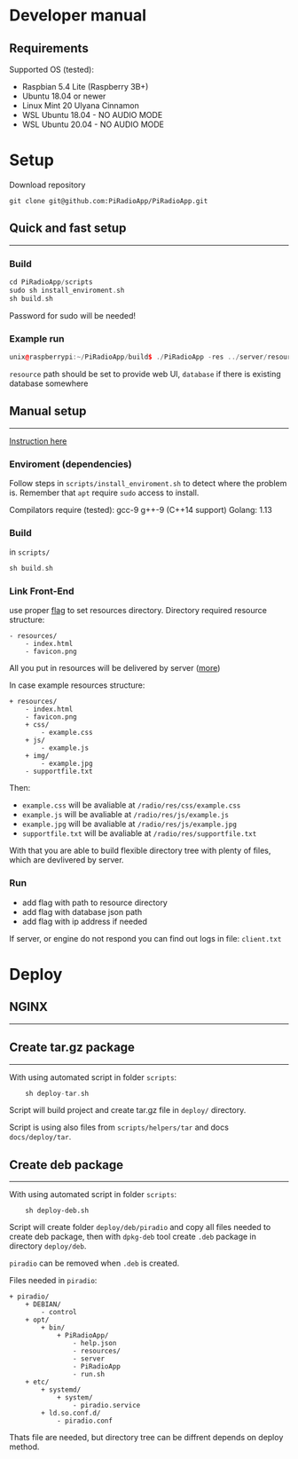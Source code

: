 # Developer manual

## Requirements
Supported OS (tested):
- Raspbian 5.4 Lite (Raspberry 3B+)
- Ubuntu 18.04 or newer
- Linux Mint 20 Ulyana Cinnamon
- WSL Ubuntu 18.04 - NO AUDIO MODE
- WSL Ubuntu 20.04 - NO AUDIO MODE
# Setup
Download repository
```
git clone git@github.com:PiRadioApp/PiRadioApp.git
```
## Quick and fast setup
---
### Build
```Cpp
cd PiRadioApp/scripts
sudo sh install_enviroment.sh
sh build.sh
```
Password for sudo will be needed!
### Example run
```Cpp
unix@raspberrypi:~/PiRadioApp/build$ ./PiRadioApp -res ../server/resources/ -db ../test-database.json -col -na
```
`resource` path should be set to provide web UI, `database` if there is existing database somewhere

## Manual setup
---
[Instruction here](developer_manual_install.md)

### Enviroment (dependencies)
Follow steps in `scripts/install_enviroment.sh` to detect where the problem is. Remember that `apt` require `sudo` access to install.

Compilators require (tested): gcc-9 g++-9 (C++14 support)
Golang: 1.13

### Build
in `scripts/`
```Cpp
sh build.sh
```

### Link Front-End
use proper [flag](server.md) to set resources directory.
Directory required resource structure:
```Shell
- resources/
    - index.html
    - favicon.png
```
All you put in resources will be delivered by server ([more](server.md))

In case example resources structure:
```Shell
+ resources/
    - index.html
    - favicon.png
    + css/
        - example.css
    + js/
        - example.js
    + img/
        - example.jpg
    - supportfile.txt
```
Then:
- `example.css` will be avaliable at `/radio/res/css/example.css`
- `example.js` will be avaliable at `/radio/res/js/example.js`
- `example.jpg` will be avaliable at `/radio/res/js/example.jpg`
- `supportfile.txt` will be avaliable at `/radio/res/supportfile.txt`

With that you are able to build flexible directory tree with plenty of files, which are devlivered by server.


### Run
- add flag with path to resource directory
- add flag with database json path
- add flag with ip address if needed

If server, or engine do not respond you can find out logs in file: `client.txt`

# Deploy

## NGINX
---
<!-- TODO -->

## Create tar.gz package
---
With using automated script in folder `scripts`:
```Cpp
    sh deploy-tar.sh
```
Script will build project and create tar.gz file in `deploy/` directory.

Script is using also files from `scripts/helpers/tar` and docs `docs/deploy/tar`.

## Create deb package
---
With using automated script in folder `scripts`:
```
    sh deploy-deb.sh
```
Script will create folder `deploy/deb/piradio` and copy all files needed to create deb package, then with `dpkg-deb` tool  create `.deb` package in directory `deploy/deb`.

`piradio` can be removed when `.deb` is created.

Files needed in `piradio`:
```
+ piradio/
    + DEBIAN/
        - control
    + opt/
        + bin/
            + PiRadioApp/
                - help.json
                - resources/
                - server
                - PiRadioApp
                - run.sh
    + etc/
        + systemd/
            + system/
                - piradio.service
        + ld.so.conf.d/
            - piradio.conf
```

Thats file are needed, but directory tree can be diffrent depends on deploy method.
